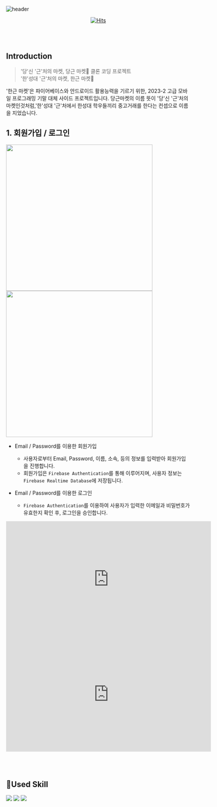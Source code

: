 ![header](https://capsule-render.vercel.app/api?type=waving&color=gradient&height=200&section=header&text=한근마켓&fontSize=60&fontAlign=78&fontAlignY=38)

<div align="center">

[![Hits](https://hits.seeyoufarm.com/api/count/incr/badge.svg?url=https%3A%2F%2Fgithub.com%2F600GramsMarket%2FHangeunMarket&count_bg=%2379C83D&title_bg=%23555555&icon=github.svg&icon_color=%23E7E7E7&title=hits&edge_flat=false)](https://hits.seeyoufarm.com)

</div>

<br><br>

## Introduction
> '당'신 '근'처의 마켓, 당근 마켓🥕 클론 코딩 프로젝트 <br>
> '한'성대 '근'처의 마켓, 한근 마켓🍖

'한근 마켓'은 파이어베이스와 안드로이드 활용능력을 기르기 위한, 2023-2 고급 모바일 프로그래밍 기말 대체 사이드 프로젝트입니다.
당근마켓의 이름 뜻이 '당'신 '근'처의 마켓인것처럼,'한'성대 '근'처에서 한성대 학우들끼리 중고거래를 한다는 컨셉으로 이름을 지었습니다.

## 1. 회원가입 / 로그인

<p float="left">
  <img src="https://github.com/600GramsMarket/HangeunMarket/assets/109474668/133d69ab-694c-4acc-871e-1f20a024f955" width="400" />
  <img src="https://github.com/600GramsMarket/HangeunMarket/assets/109474668/67a08611-82e1-4e1f-9585-55d4eccf4e09" width="400" /> 
</p>

- Email / Password를 이용한 회원가입
  - 사용자로부터 Email, Password, 이름, 소속, 등의 정보를 입력받아 회원가입을 진행합니다.
  - 회원가입은 `Firebase Authentication`를 통해 이루어지며, 사용자 정보는 `Firebase Realtime Database`에 저장됩니다.
  
- Email / Password를 이용한 로그인
  - `Firebase Authentication`를 이용하여 사용자가 입력한 이메일과 비밀번호가 유효한지 확인 후, 로그인을 승인합니다.
  
<p float="left">
  <iframe width="560" height="315" src="https://github.com/600GramsMarket/HangeunMarket/assets/109474668/4e638572-28e7-486d-83f8-728347ef1f71" frameborder="0" allowfullscreen></iframe>
  <iframe width="560" height="315" src="https://github.com/600GramsMarket/HangeunMarket/assets/109474668/eee396b9-f785-44f9-b3d6-8618a73941c0" frameborder="0" allowfullscreen></iframe>
</p>



<br><br>
## 🔨Used Skill
<img src="https://img.shields.io/badge/Kotlin-7F52FF?style=flat&logo=kotlin&logoColor=white"/>
<img src="https://img.shields.io/badge/Android Studio-3DDC84?style=flat&logo=androidstudio&logoColor=white"/>
<img src="https://img.shields.io/badge/firebase-FFCA28?style=for-the-badge&logo=firebase&logoColor=white"/>



